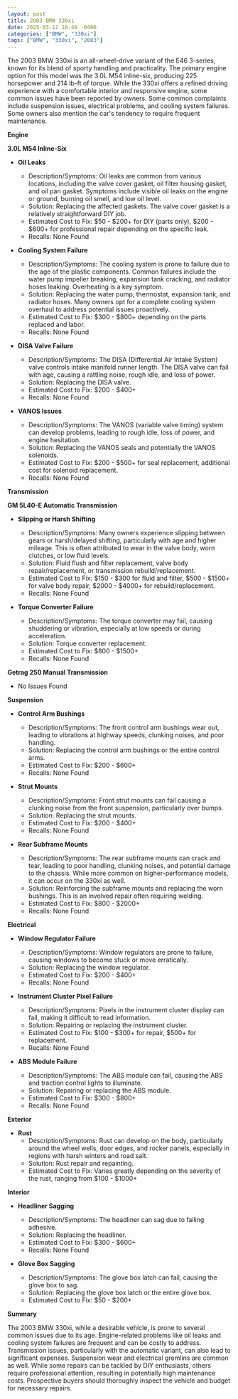 ```yaml
---
layout: post
title: 2003 BMW 330xi
date: 2025-03-12 16:48 -0400
categories: ["BMW", "330xi"]
tags: ["BMW", "330xi", "2003"]
---
```

The 2003 BMW 330xi is an all-wheel-drive variant of the E46 3-series, known for its blend of sporty handling and practicality. The primary engine option for this model was the 3.0L M54 inline-six, producing 225 horsepower and 214 lb-ft of torque. While the 330xi offers a refined driving experience with a comfortable interior and responsive engine, some common issues have been reported by owners. Some common complaints include suspension issues, electrical problems, and cooling system failures. Some owners also mention the car's tendency to require frequent maintenance.

**Engine**

**3.0L M54 Inline-Six**

*   **Oil Leaks**
    *   Description/Symptoms: Oil leaks are common from various locations, including the valve cover gasket, oil filter housing gasket, and oil pan gasket. Symptoms include visible oil leaks on the engine or ground, burning oil smell, and low oil level.
    *   Solution: Replacing the affected gaskets. The valve cover gasket is a relatively straightforward DIY job.
    *   Estimated Cost to Fix: $50 - $200+ for DIY (parts only), $200 - $600+ for professional repair depending on the specific leak.
    *   Recalls: None Found

*   **Cooling System Failure**
    *   Description/Symptoms: The cooling system is prone to failure due to the age of the plastic components. Common failures include the water pump impeller breaking, expansion tank cracking, and radiator hoses leaking. Overheating is a key symptom.
    *   Solution: Replacing the water pump, thermostat, expansion tank, and radiator hoses. Many owners opt for a complete cooling system overhaul to address potential issues proactively.
    *   Estimated Cost to Fix: $300 - $800+ depending on the parts replaced and labor.
    *   Recalls: None Found

*   **DISA Valve Failure**
    *   Description/Symptoms: The DISA (Differential Air Intake System) valve controls intake manifold runner length. The DISA valve can fail with age, causing a rattling noise, rough idle, and loss of power.
    *   Solution: Replacing the DISA valve.
    *   Estimated Cost to Fix: $200 - $400+
    *   Recalls: None Found

*   **VANOS Issues**
    * Description/Symptoms: The VANOS (variable valve timing) system can develop problems, leading to rough idle, loss of power, and engine hesitation.
    * Solution: Replacing the VANOS seals and potentially the VANOS solenoids.
    * Estimated Cost to Fix: $200 - $500+ for seal replacement, additional cost for solenoid replacement.
    * Recalls: None Found

**Transmission**

**GM 5L40-E Automatic Transmission**

*   **Slipping or Harsh Shifting**
    *   Description/Symptoms: Many owners experience slipping between gears or harsh/delayed shifting, particularly with age and higher mileage. This is often attributed to wear in the valve body, worn clutches, or low fluid levels.
    *   Solution: Fluid flush and filter replacement, valve body repair/replacement, or transmission rebuild/replacement.
    *   Estimated Cost to Fix: $150 - $300 for fluid and filter, $500 - $1500+ for valve body repair, $2000 - $4000+ for rebuild/replacement.
    *   Recalls: None Found

*   **Torque Converter Failure**
    *   Description/Symptoms: The torque converter may fail, causing shuddering or vibration, especially at low speeds or during acceleration.
    *   Solution: Torque converter replacement.
    *   Estimated Cost to Fix: $800 - $1500+
    *   Recalls: None Found

**Getrag 250 Manual Transmission**

* No Issues Found

**Suspension**

*   **Control Arm Bushings**
    *   Description/Symptoms: The front control arm bushings wear out, leading to vibrations at highway speeds, clunking noises, and poor handling.
    *   Solution: Replacing the control arm bushings or the entire control arms.
    *   Estimated Cost to Fix: $200 - $600+
    *   Recalls: None Found

*   **Strut Mounts**
    *   Description/Symptoms: Front strut mounts can fail causing a clunking noise from the front suspension, particularly over bumps.
    *   Solution: Replacing the strut mounts.
    *   Estimated Cost to Fix: $200 - $400+
    *   Recalls: None Found

*   **Rear Subframe Mounts**
    *   Description/Symptoms: The rear subframe mounts can crack and tear, leading to poor handling, clunking noises, and potential damage to the chassis. While more common on higher-performance models, it can occur on the 330xi as well.
    *   Solution: Reinforcing the subframe mounts and replacing the worn bushings. This is an involved repair often requiring welding.
    *   Estimated Cost to Fix: $800 - $2000+
    *   Recalls: None Found

**Electrical**

*   **Window Regulator Failure**
    *   Description/Symptoms: Window regulators are prone to failure, causing windows to become stuck or move erratically.
    *   Solution: Replacing the window regulator.
    *   Estimated Cost to Fix: $200 - $400+
    *   Recalls: None Found

*   **Instrument Cluster Pixel Failure**
    *   Description/Symptoms: Pixels in the instrument cluster display can fail, making it difficult to read information.
    *   Solution: Repairing or replacing the instrument cluster.
    *   Estimated Cost to Fix: $100 - $300+ for repair, $500+ for replacement.
    *   Recalls: None Found

*   **ABS Module Failure**
    *   Description/Symptoms: The ABS module can fail, causing the ABS and traction control lights to illuminate.
    *   Solution: Repairing or replacing the ABS module.
    *   Estimated Cost to Fix: $300 - $800+
    *   Recalls: None Found

**Exterior**

*   **Rust**
    *   Description/Symptoms: Rust can develop on the body, particularly around the wheel wells, door edges, and rocker panels, especially in regions with harsh winters and road salt.
    *   Solution: Rust repair and repainting.
    *   Estimated Cost to Fix: Varies greatly depending on the severity of the rust, ranging from $100 - $1000+

**Interior**

*   **Headliner Sagging**
    *   Description/Symptoms: The headliner can sag due to failing adhesive.
    *   Solution: Replacing the headliner.
    *   Estimated Cost to Fix: $300 - $600+
    *   Recalls: None Found

*   **Glove Box Sagging**
    *   Description/Symptoms: The glove box latch can fail, causing the glove box to sag.
    *   Solution: Replacing the glove box latch or the entire glove box.
    *   Estimated Cost to Fix: $50 - $200+

**Summary**

The 2003 BMW 330xi, while a desirable vehicle, is prone to several common issues due to its age. Engine-related problems like oil leaks and cooling system failures are frequent and can be costly to address. Transmission issues, particularly with the automatic variant, can also lead to significant expenses. Suspension wear and electrical gremlins are common as well. While some repairs can be tackled by DIY enthusiasts, others require professional attention, resulting in potentially high maintenance costs. Prospective buyers should thoroughly inspect the vehicle and budget for necessary repairs.

